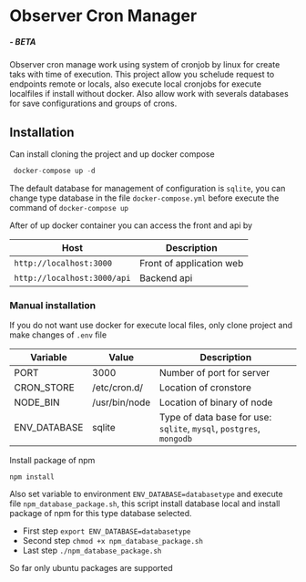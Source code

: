 # Observer Cron Manager

##### - BETA

Observer cron manage work using system of cronjob by linux for create taks with time of execution. This project allow you schelude request to endpoints remote or locals, also execute local cronjobs for execute localfiles if install without docker. Also allow work with severals databases for save configurations and groups of crons.

## Installation

Can install cloning the project and up docker compose

```js
 docker-compose up -d
```

The default database for management of configuration is `sqlite`, you can change type database in the file `docker-compose.yml` before execute the command of `docker-compose up`

After of up docker container you can access the front and api by

|Host| Description|
|-------------------------|--------------------------|
|`http://localhost:3000` | Front of application web |
| `http://localhost:3000/api` | Backend api |


### Manual installation

If you do not want use docker for execute local files, only clone project and make changes of `.env` file

|Variable|Value|Description|
|--------|--------|--------|
| PORT     | 3000  | Number of port for server|
|CRON_STORE| /etc/cron.d/ | Location of cronstore |
| NODE_BIN | /usr/bin/node | Location of binary of node |
| ENV_DATABASE | sqlite | Type of data base for use: `sqlite`, `mysql`, `postgres`, `mongodb` |

Install package of npm

`npm install`

Also set variable to environment `ENV_DATABASE=databasetype` and execute file `npm_database_package.sh`, this script install database local and install package of npm for this type database selected.

- First step `export ENV_DATABASE=databasetype`
- Second step `chmod +x npm_database_package.sh`
- Last step `./npm_database_package.sh`

So far only ubuntu packages are supported
